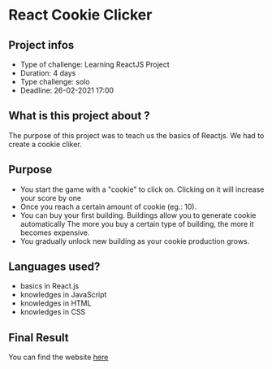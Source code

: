 # React Cookie Clicker

## Project infos

*   Type of challenge: Learning ReactJS Project
*   Duration: 4 days
*   Type challenge: solo
*   Deadline: 26-02-2021 17:00

## What is this project about ?

The purpose of this project was to teach us the basics of Reactjs. We had to create a cookie cliker.

## Purpose

* You start the game with a "cookie" to click on. Clicking on it will increase your score by one
* Once you reach a certain amount of cookie (eg.: 10). 
* You can buy your first building. Buildings allow you to generate cookie automatically
The more you buy a certain type of building, the more it becomes expensive.
* You gradually unlock new building as your cookie production grows.

## Languages used?

* basics in React.js
* knowledges in JavaScript
* knowledges in HTML
* knowledges in CSS

## Final Result
You can find the website [here](https://joelle-everaert.github.io/React-Cookie-Clicker/)




